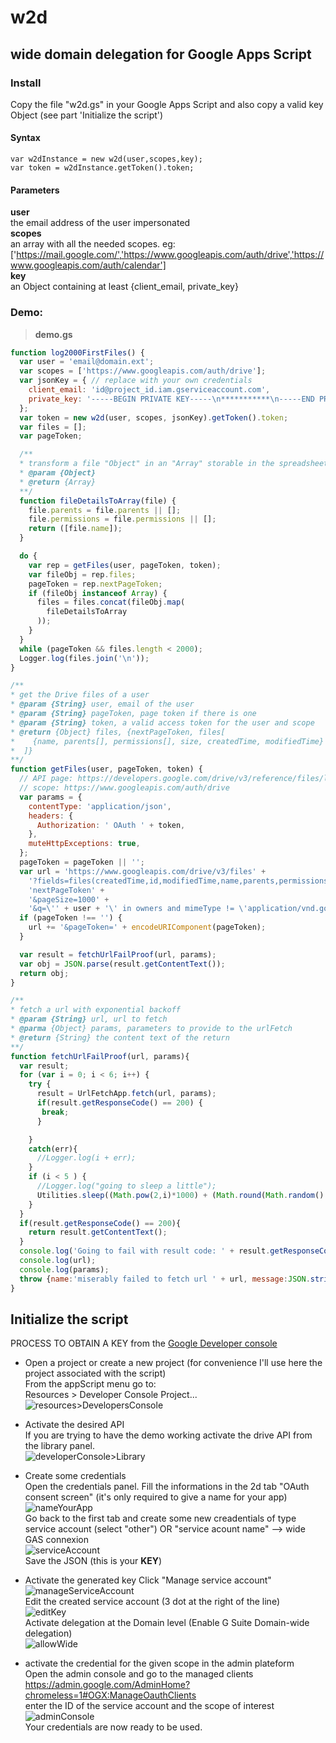 # w2d
## wide domain delegation for Google Apps Script  

### Install  
Copy the file "w2d.gs" in your Google Apps Script and also copy a valid key Object (see part 'Initialize the script')

#### Syntax  
```
var w2dInstance = new w2d(user,scopes,key);
var token = w2dInstance.getToken().token;
```

#### Parameters  
**user**  
the email address of the user impersonated  
**scopes**  
an array with all the needed scopes. eg:  
['https://mail.google.com/','https://www.googleapis.com/auth/drive','https://www.googleapis.com/auth/calendar']  
**key**  
an Object containing at least {client_email, private_key}  

### Demo:

> **demo.gs**  

```javascript
function log2000FirstFiles() {
  var user = 'email@domain.ext';
  var scopes = ['https://www.googleapis.com/auth/drive'];
  var jsonKey = { // replace with your own credentials
    client_email: 'id@project_id.iam.gserviceaccount.com',
    private_key: '-----BEGIN PRIVATE KEY-----\n***********\n-----END PRIVATE KEY-----\n',
  };
  var token = new w2d(user, scopes, jsonKey).getToken().token;
  var files = [];
  var pageToken;

  /**
  * transform a file "Object" in an "Array" storable in the spreadsheet
  * @param {Object}
  * @return {Array}
  **/
  function fileDetailsToArray(file) {
    file.parents = file.parents || [];
    file.permissions = file.permissions || [];
    return ([file.name]);
  }

  do {
    var rep = getFiles(user, pageToken, token);
    var fileObj = rep.files;
    pageToken = rep.nextPageToken;
    if (fileObj instanceof Array) {
      files = files.concat(fileObj.map(
        fileDetailsToArray
      ));
    }
  }
  while (pageToken && files.length < 2000);
  Logger.log(files.join('\n'));
}

/**
* get the Drive files of a user
* @param {String} user, email of the user
* @param {String} pageToken, page token if there is one
* @param {String} token, a valid access token for the user and scope
* @return {Object} files, {nextPageToken, files[
*    {name, parents[], permissions[], size, createdTime, modifiedTime}
*  ]}
**/
function getFiles(user, pageToken, token) {
  // API page: https://developers.google.com/drive/v3/reference/files/list
  // scope: https://www.googleapis.com/auth/drive
  var params = {
    contentType: 'application/json',
    headers: {
      Authorization: ' OAuth ' + token,
    },
    muteHttpExceptions: true,
  };
  pageToken = pageToken || '';
  var url = 'https://www.googleapis.com/drive/v3/files' +
    '?fields=files(createdTime,id,modifiedTime,name,parents,permissions/emailAddress,size),' +
    'nextPageToken' +
    '&pageSize=1000' +
    '&q=\'' + user + '\' in owners and mimeType != \'application/vnd.google-apps.folder\'';
  if (pageToken !== '') {
    url += '&pageToken=' + encodeURIComponent(pageToken);
  }

  var result = fetchUrlFailProof(url, params);
  var obj = JSON.parse(result.getContentText());
  return obj;
}

/**
* fetch a url with exponential backoff
* @param {String} url, url to fetch
* @parma {Object} params, parameters to provide to the urlFetch
* @return {String} the content text of the return
**/
function fetchUrlFailProof(url, params){
  var result;
  for (var i = 0; i < 6; i++) {
    try {
      result = UrlFetchApp.fetch(url, params);
      if(result.getResponseCode() == 200) {
       break; 
      }

    }
    catch(err){
      //Logger.log(i + err);
    }
    if (i < 5 ) {
      //Logger.log("going to sleep a little");
      Utilities.sleep((Math.pow(2,i)*1000) + (Math.round(Math.random() * 1000)));
    }
  }
  if(result.getResponseCode() == 200){
    return result.getContentText(); 
  }
  console.log('Going to fail with result code: ' + result.getResponseCode() + 'and response: ' + result.getContentText());
  console.log(url);
  console.log(params);
  throw {name:'miserably failed to fetch url ' + url, message:JSON.stringify(params)};
}
```

## Initialize the script  
PROCESS TO OBTAIN A KEY
from the [Google Developer console](https://console.developers.google.com/)
 - Open a project or create a new project (for convenience I'll use here the project associated with the script)  
 From the appScript menu go to:  
 Resources > Developer Console Project...  
 ![resources>DevelopersConsole](http://i.imgur.com/SSNpBLQ.png)  

 - Activate the desired API  
 If you are trying to have the demo working activate the drive API from the library panel.  
![developerConsole>Library](http://i.imgur.com/4GsPOja.png)  

 - Create some credentials  
Open the credentials panel. Fill the informations in the 2d tab "OAuth consent screen" (it's only required to give a name for your app)  
![nameYourApp](http://i.imgur.com/ZwLqevu.png)  
Go back to the first tab and create some new creadentials of type service account (select "other") OR "service acount name" --> wide GAS connexion  
![serviceAccount](http://i.imgur.com/nsC7fqC.png)  
Save the JSON (this is your **KEY**)  
 - Activate the generated key
Click "Manage service account"  
![manageServiceAccount](http://i.imgur.com/E9bgUhJ.png)  
Edit the created service account (3 dot at the right of the line)  
![editKey](http://i.imgur.com/4a4BLIz.png)  
Activate delegation at the Domain level (Enable G Suite Domain-wide delegation)  
![allowWide](http://i.imgur.com/chxGZWW.png)  

 - activate the credential for the given scope in the admin plateform  
 Open the admin console and go to the managed clients https://admin.google.com/AdminHome?chromeless=1#OGX:ManageOauthClients  
enter the ID of the service account and the scope of interest  
![adminConsole](http://i.imgur.com/jBEjfLR.png)  
Your credentials are now ready to be used.
